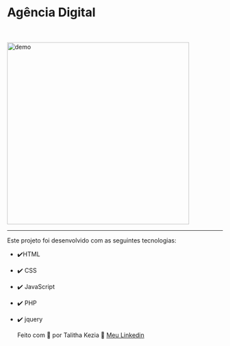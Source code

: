 <h1 align="left">
<br>
<br>
<br>  
Agência Digital
</h1> 
<br>
<br>

[//]: # (Add your gifs/images here:)
<div>
  <img src="https://github.com/Tkezia/Projeto-02/blob/master/Projeto_02.gif" alt="demo" height="425">
</div>

<hr />

<p _msthash="595088" _msttexthash="2328924">Este projeto foi desenvolvido com as seguintes tecnologias:</p>

<ul>
<li>
<p _msthash="995280" _msttexthash="7803770"><g-emoji class="g-emoji" alias="heavy_check_mark" fallback-src="https://github.githubassets.com/images/icons/emoji/unicode/2714.png" _istranslated="1">✔️</g-emoji>HTML</p>
</li>
<li>
<p _msthash="995787" _msttexthash="7775716"><g-emoji class="g-emoji" alias="heavy_check_mark" fallback-src="https://github.githubassets.com/images/icons/emoji/unicode/2714.png">✔️</g-emoji> CSS</p>
</li>
<li>
<p _msthash="996294" _msttexthash="7885241"><g-emoji class="g-emoji" alias="heavy_check_mark" fallback-src="https://github.githubassets.com/images/icons/emoji/unicode/2714.png" _istranslated="1">✔️</g-emoji> JavaScript</p>
</li>
<li>
<p _msthash="996801" _msttexthash="7766876"><g-emoji class="g-emoji" alias="heavy_check_mark" fallback-src="https://github.githubassets.com/images/icons/emoji/unicode/2714.png" _istranslated="1">✔️</g-emoji> PHP</p>
</li>
<li>
<p _msthash="997308" _msttexthash="8067852"><g-emoji class="g-emoji" alias="heavy_check_mark" fallback-src="https://github.githubassets.com/images/icons/emoji/unicode/2714.png" _istranslated="1">✔️</g-emoji> jquery</p>
</li>
 
<font _mstmutation="1" _msthash="595946" _msttexthash="65034671">Feito com <g-emoji class="g-emoji" alias="purple_heart" fallback-src="https://github.githubassets.com/images/icons/emoji/unicode/1f49c.png" _mstmutation="1" _istranslated="1">💜</g-emoji> por Talitha Kezia <g-emoji class="g-emoji" alias="wave" fallback-src="https://github.githubassets.com/images/icons/emoji/unicode/1f44b.png" _mstmutation="1" _istranslated="1">👋</g-emoji>
[Meu Linkedin](https://www.linkedin.com/in/talithakeziadesenvolvimento/)

